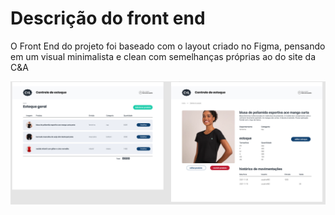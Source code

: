 # Descrição do front end
O Front End do projeto foi baseado com o layout criado no Figma, pensando em um visual minimalista e clean com semelhanças próprias ao do site da C&A

<img src="./images/figmascreen.png" alt="Diagrama de descrição do projeto">